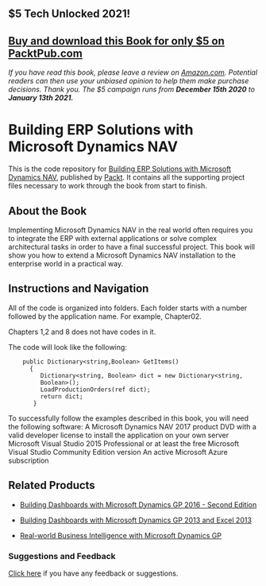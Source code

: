 ## $5 Tech Unlocked 2021!
[Buy and download this Book for only $5 on PacktPub.com](https://www.packtpub.com/product/building-erp-solutions-with-microsoft-dynamics-nav/9781787123083)
-----
*If you have read this book, please leave a review on [Amazon.com](https://www.amazon.com/gp/product/1787123081).     Potential readers can then use your unbiased opinion to help them make purchase decisions. Thank you. The $5 campaign         runs from __December 15th 2020__ to __January 13th 2021.__*

# Building ERP Solutions with Microsoft Dynamics NAV
This is the code repository for [Building ERP Solutions with Microsoft Dynamics NAV](https://www.packtpub.com/application-development/building-erp-solutions-microsoft-dynamics-nav?utm_source=github&utm_medium=repository&utm_campaign=9781787123083), published by [Packt](https://www.packtpub.com/?utm_source=github). It contains all the supporting project files necessary to work through the book from start to finish.
## About the Book
Implementing Microsoft Dynamics NAV in the real world often requires you to integrate the ERP with external applications or solve complex architectural tasks in order to have a final successful project. This book will show you how to extend a Microsoft Dynamics NAV installation to the enterprise world in a practical way.


## Instructions and Navigation
All of the code is organized into folders. Each folder starts with a number followed by the application name. For example, Chapter02.

Chapters 1,2 and 8 does not have codes in it.

The code will look like the following:
```
    public Dictionary<string,Boolean> GetItems()
      {
         Dictionary<string, Boolean> dict = new Dictionary<string,
         Boolean>();
         LoadProductionOrders(ref dict);
         return dict;
       }
```

To successfully follow the examples described in this book, you will need the following
software:
A Microsoft Dynamics NAV 2017 product DVD with a valid developer license to
install the application on your own server
Microsoft Visual Studio 2015 Professional or at least the free Microsoft Visual
Studio Community Edition version
An active Microsoft Azure subscription

## Related Products
* [Building Dashboards with Microsoft Dynamics GP 2016 - Second Edition](https://www.packtpub.com/application-development/building-dashboards-microsoft-dynamics-gp-2016-second-edition?utm_source=github&utm_medium=repository&utm_campaign=9781786467614)

* [Building Dashboards with Microsoft Dynamics GP 2013 and Excel 2013](https://www.packtpub.com/application-development/building-dashboards-microsoft-dynamics-gp-2013-and-excel-2013?utm_source=github&utm_medium=repository&utm_campaign=9781849689069)

* [Real-world Business Intelligence with Microsoft Dynamics GP](https://www.packtpub.com/big-data-and-business-intelligence/real-world-business-intelligence-microsoft-dynamics-gp-2013?utm_source=github&utm_medium=repository&utm_campaign=9781782177241)

### Suggestions and Feedback
[Click here](https://docs.google.com/forms/d/e/1FAIpQLSe5qwunkGf6PUvzPirPDtuy1Du5Rlzew23UBp2S-P3wB-GcwQ/viewform) if you have any feedback or suggestions.
